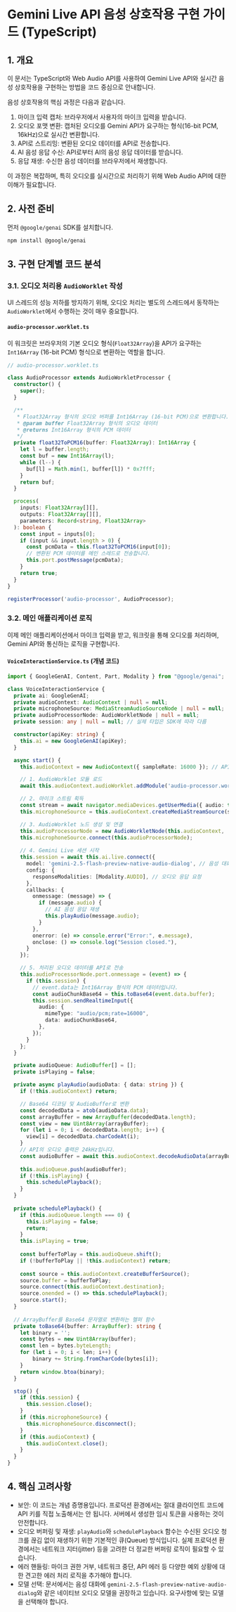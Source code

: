 # Gemini Live API 음성 상호작용 구현 가이드 (TypeScript)

## 1. 개요
이 문서는 TypeScript와 Web Audio API를 사용하여 Gemini Live API와 실시간 음성 상호작용을 구현하는 방법을 코드 중심으로 안내합니다.

음성 상호작용의 핵심 과정은 다음과 같습니다.
1.  마이크 입력 캡처: 브라우저에서 사용자의 마이크 입력을 받습니다.
2.  오디오 포맷 변환: 캡처된 오디오를 Gemini API가 요구하는 형식(16-bit PCM, 16kHz)으로 실시간 변환합니다.
3.  API로 스트리밍: 변환된 오디오 데이터를 API로 전송합니다.
4.  AI 음성 응답 수신: API로부터 AI의 음성 응답 데이터를 받습니다.
5.  응답 재생: 수신한 음성 데이터를 브라우저에서 재생합니다.

이 과정은 복잡하며, 특히 오디오를 실시간으로 처리하기 위해 Web Audio API에 대한 이해가 필요합니다.

## 2. 사전 준비
먼저 `@google/genai` SDK를 설치합니다.

```bash
npm install @google/genai
```

## 3. 구현 단계별 코드 분석

### 3.1. 오디오 처리용 `AudioWorklet` 작성

UI 스레드의 성능 저하를 방지하기 위해, 오디오 처리는 별도의 스레드에서 동작하는 `AudioWorklet`에서 수행하는 것이 매우 중요합니다.

#### `audio-processor.worklet.ts`
이 워크릿은 브라우저의 기본 오디오 형식(`Float32Array`)을 API가 요구하는 `Int16Array` (16-bit PCM) 형식으로 변환하는 역할을 합니다.

```typescript
// audio-processor.worklet.ts

class AudioProcessor extends AudioWorkletProcessor {
  constructor() {
    super();
  }

  /**
   * Float32Array 형식의 오디오 버퍼를 Int16Array (16-bit PCM)으로 변환합니다.
   * @param buffer Float32Array 형식의 오디오 데이터
   * @returns Int16Array 형식의 PCM 데이터
   */
  private float32ToPCM16(buffer: Float32Array): Int16Array {
    let l = buffer.length;
    const buf = new Int16Array(l);
    while (l--) {
      buf[l] = Math.min(1, buffer[l]) * 0x7fff;
    }
    return buf;
  }

  process(
    inputs: Float32Array[][],
    outputs: Float32Array[][],
    parameters: Record<string, Float32Array>
  ): boolean {
    const input = inputs[0];
    if (input && input.length > 0) {
      const pcmData = this.float32ToPCM16(input[0]);
      // 변환된 PCM 데이터를 메인 스레드로 전송합니다.
      this.port.postMessage(pcmData);
    }
    return true;
  }
}

registerProcessor('audio-processor', AudioProcessor);
```

### 3.2. 메인 애플리케이션 로직

이제 메인 애플리케이션에서 마이크 입력을 받고, 워크릿을 통해 오디오를 처리하며, Gemini API와 통신하는 로직을 구현합니다.

#### `VoiceInteractionService.ts` (개념 코드)

```typescript
import { GoogleGenAI, Content, Part, Modality } from "@google/genai";

class VoiceInteractionService {
  private ai: GoogleGenAI;
  private audioContext: AudioContext | null = null;
  private microphoneSource: MediaStreamAudioSourceNode | null = null;
  private audioProcessorNode: AudioWorkletNode | null = null;
  private session: any | null = null; // 실제 타입은 SDK에 따라 다름

  constructor(apiKey: string) {
    this.ai = new GoogleGenAI(apiKey);
  }

  async start() {
    this.audioContext = new AudioContext({ sampleRate: 16000 }); // API 요구사항에 맞춰 16kHz로 설정

    // 1. AudioWorklet 모듈 로드
    await this.audioContext.audioWorklet.addModule('audio-processor.worklet.js');

    // 2. 마이크 스트림 획득
    const stream = await navigator.mediaDevices.getUserMedia({ audio: true });
    this.microphoneSource = this.audioContext.createMediaStreamSource(stream);

    // 3. AudioWorklet 노드 생성 및 연결
    this.audioProcessorNode = new AudioWorkletNode(this.audioContext, 'audio-processor');
    this.microphoneSource.connect(this.audioProcessorNode);
    
    // 4. Gemini Live 세션 시작
    this.session = await this.ai.live.connect({
      model: 'gemini-2.5-flash-preview-native-audio-dialog', // 음성 대화 모델
      config: {
        responseModalities: [Modality.AUDIO], // 오디오 응답 요청
      },
      callbacks: {
        onmessage: (message) => {
          if (message.audio) {
            // AI 음성 응답 재생
            this.playAudio(message.audio);
          }
        },
        onerror: (e) => console.error("Error:", e.message),
        onclose: () => console.log("Session closed."),
      }
    });

    // 5. 처리된 오디오 데이터를 API로 전송
    this.audioProcessorNode.port.onmessage = (event) => {
      if (this.session) {
        // event.data는 Int16Array 형식의 PCM 데이터입니다.
        const audioChunkBase64 = this.toBase64(event.data.buffer);
        this.session.sendRealtimeInput({
          audio: {
            mimeType: "audio/pcm;rate=16000",
            data: audioChunkBase64,
          },
        });
      }
    };
  }

  private audioQueue: AudioBuffer[] = [];
  private isPlaying = false;

  private async playAudio(audioData: { data: string }) {
    if (!this.audioContext) return;

    // Base64 디코딩 및 AudioBuffer로 변환
    const decodedData = atob(audioData.data);
    const arrayBuffer = new ArrayBuffer(decodedData.length);
    const view = new Uint8Array(arrayBuffer);
    for (let i = 0; i < decodedData.length; i++) {
      view[i] = decodedData.charCodeAt(i);
    }
    // API의 오디오 출력은 24kHz입니다.
    const audioBuffer = await this.audioContext.decodeAudioData(arrayBuffer);
    
    this.audioQueue.push(audioBuffer);
    if (!this.isPlaying) {
      this.schedulePlayback();
    }
  }
  
  private schedulePlayback() {
    if (this.audioQueue.length === 0) {
      this.isPlaying = false;
      return;
    }
    this.isPlaying = true;
    
    const bufferToPlay = this.audioQueue.shift();
    if (!bufferToPlay || !this.audioContext) return;
    
    const source = this.audioContext.createBufferSource();
    source.buffer = bufferToPlay;
    source.connect(this.audioContext.destination);
    source.onended = () => this.schedulePlayback();
    source.start();
  }
  
  // ArrayBuffer를 Base64 문자열로 변환하는 헬퍼 함수
  private toBase64(buffer: ArrayBuffer): string {
    let binary = '';
    const bytes = new Uint8Array(buffer);
    const len = bytes.byteLength;
    for (let i = 0; i < len; i++) {
        binary += String.fromCharCode(bytes[i]);
    }
    return window.btoa(binary);
  }

  stop() {
    if (this.session) {
      this.session.close();
    }
    if (this.microphoneSource) {
      this.microphoneSource.disconnect();
    }
    if (this.audioContext) {
      this.audioContext.close();
    }
  }
}
```

## 4. 핵심 고려사항
- 보안: 이 코드는 개념 증명용입니다. 프로덕션 환경에서는 절대 클라이언트 코드에 API 키를 직접 노출해서는 안 됩니다. 서버에서 생성한 임시 토큰을 사용하는 것이 안전합니다.
- 오디오 버퍼링 및 재생: `playAudio`와 `schedulePlayback` 함수는 수신된 오디오 청크를 끊김 없이 재생하기 위한 기본적인 큐(Queue) 방식입니다. 실제 프로덕션 환경에서는 네트워크 지터(jitter) 등을 고려한 더 정교한 버퍼링 로직이 필요할 수 있습니다.
- 에러 핸들링: 마이크 권한 거부, 네트워크 중단, API 에러 등 다양한 예외 상황에 대한 견고한 에러 처리 로직을 추가해야 합니다.
- 모델 선택: 문서에서는 음성 대화에 `gemini-2.5-flash-preview-native-audio-dialog`와 같은 네이티브 오디오 모델을 권장하고 있습니다. 요구사항에 맞는 모델을 선택해야 합니다.
